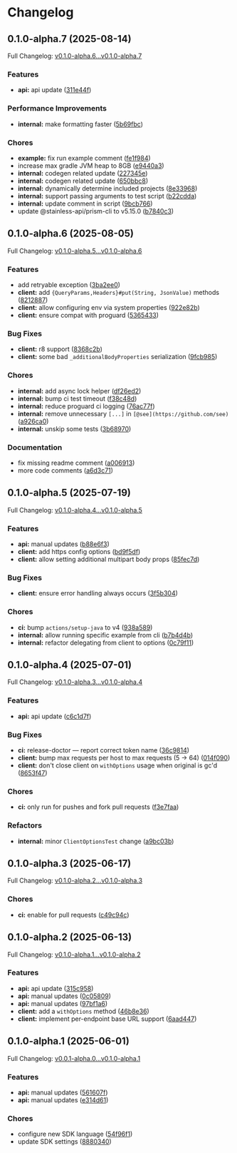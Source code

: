 # Changelog

## 0.1.0-alpha.7 (2025-08-14)

Full Changelog: [v0.1.0-alpha.6...v0.1.0-alpha.7](https://github.com/e-invoice-be/e-invoice-java/compare/v0.1.0-alpha.6...v0.1.0-alpha.7)

### Features

* **api:** api update ([311e44f](https://github.com/e-invoice-be/e-invoice-java/commit/311e44f37543ce127f08022886770c960ee05ba3))


### Performance Improvements

* **internal:** make formatting faster ([5b69fbc](https://github.com/e-invoice-be/e-invoice-java/commit/5b69fbc89f42c3762360fc9355455ca2dbee934b))


### Chores

* **example:** fix run example comment ([fe1f984](https://github.com/e-invoice-be/e-invoice-java/commit/fe1f98492c0678f764453fdddffbaa5eb0eaccea))
* increase max gradle JVM heap to 8GB ([e9440a3](https://github.com/e-invoice-be/e-invoice-java/commit/e9440a3ac9a5b4213e2c8d2a9c6d659e16c2070f))
* **internal:** codegen related update ([227345e](https://github.com/e-invoice-be/e-invoice-java/commit/227345efdb09466b0dc0e92c3bdd1eba8062ebd3))
* **internal:** codegen related update ([650bbc8](https://github.com/e-invoice-be/e-invoice-java/commit/650bbc8bfe961ad48a9f4c089110f5dc9a60e8f1))
* **internal:** dynamically determine included projects ([8e33968](https://github.com/e-invoice-be/e-invoice-java/commit/8e33968efe05120786ca51ecbd4acc7e9ca34fb5))
* **internal:** support passing arguments to test script ([b22cdda](https://github.com/e-invoice-be/e-invoice-java/commit/b22cddacbf4c7bf95f4ce4f499a8b655d6c7c4fe))
* **internal:** update comment in script ([9bcb766](https://github.com/e-invoice-be/e-invoice-java/commit/9bcb76606ac9c17b9e69324d6e6ed538319c930d))
* update @stainless-api/prism-cli to v5.15.0 ([b7840c3](https://github.com/e-invoice-be/e-invoice-java/commit/b7840c3f3e2be8c8a91827f0cb625a1a77aa9346))

## 0.1.0-alpha.6 (2025-08-05)

Full Changelog: [v0.1.0-alpha.5...v0.1.0-alpha.6](https://github.com/e-invoice-be/e-invoice-java/compare/v0.1.0-alpha.5...v0.1.0-alpha.6)

### Features

* add retryable exception ([3ba2ee0](https://github.com/e-invoice-be/e-invoice-java/commit/3ba2ee098d60afa3eafbd46d2a463186ed74b872))
* **client:** add `{QueryParams,Headers}#put(String, JsonValue)` methods ([8212887](https://github.com/e-invoice-be/e-invoice-java/commit/821288744869772153e5d1102c5021558a91c9bb))
* **client:** allow configuring env via system properties ([922e82b](https://github.com/e-invoice-be/e-invoice-java/commit/922e82b7faedec5157906d5bcb4109d66fae0ce6))
* **client:** ensure compat with proguard ([5365433](https://github.com/e-invoice-be/e-invoice-java/commit/5365433fe3a3489deb6e17d5be8e76ca04adab42))


### Bug Fixes

* **client:** r8 support ([8368c2b](https://github.com/e-invoice-be/e-invoice-java/commit/8368c2b420c260634748826ce234b9ac3694c92d))
* **client:** some bad `_additionalBodyProperties` serialization ([9fcb985](https://github.com/e-invoice-be/e-invoice-java/commit/9fcb9854cf3064e604767465dfa981be3e93da50))


### Chores

* **internal:** add async lock helper ([df26ed2](https://github.com/e-invoice-be/e-invoice-java/commit/df26ed29f9e2bf7306a2732b293baff57cdb4a87))
* **internal:** bump ci test timeout ([f38c48d](https://github.com/e-invoice-be/e-invoice-java/commit/f38c48df97cbd9c8ccdff60e19ce6c5f5c317acd))
* **internal:** reduce proguard ci logging ([76ac77f](https://github.com/e-invoice-be/e-invoice-java/commit/76ac77fcd54b3196327b41c130ee1477550f818f))
* **internal:** remove unnecessary `[...]` in `[@see](https://github.com/see)` ([a926ca0](https://github.com/e-invoice-be/e-invoice-java/commit/a926ca08e02b2fb36c84d3cf22be0b3eb200fe85))
* **internal:** unskip some tests ([3b68970](https://github.com/e-invoice-be/e-invoice-java/commit/3b689707d5e3a4fafa31cb98dcdac3db52fab700))


### Documentation

* fix missing readme comment ([a006913](https://github.com/e-invoice-be/e-invoice-java/commit/a00691393b266b06beac8f9d23127ef847b28cba))
* more code comments ([a6d3c71](https://github.com/e-invoice-be/e-invoice-java/commit/a6d3c71d7fd8168a0c6324c0619d301935814480))

## 0.1.0-alpha.5 (2025-07-19)

Full Changelog: [v0.1.0-alpha.4...v0.1.0-alpha.5](https://github.com/e-invoice-be/e-invoice-java/compare/v0.1.0-alpha.4...v0.1.0-alpha.5)

### Features

* **api:** manual updates ([b88e6f3](https://github.com/e-invoice-be/e-invoice-java/commit/b88e6f3486cbca8c1408e727777a6b51bc8c4955))
* **client:** add https config options ([bd9f5df](https://github.com/e-invoice-be/e-invoice-java/commit/bd9f5df13c169317b272e82234f0aa97f09fde24))
* **client:** allow setting additional multipart body props ([85fec7d](https://github.com/e-invoice-be/e-invoice-java/commit/85fec7d33c4186959aa28dffab99f0b0358eb83a))


### Bug Fixes

* **client:** ensure error handling always occurs ([3f5b304](https://github.com/e-invoice-be/e-invoice-java/commit/3f5b304f92a5dd871ab33e37523d24044b0f6061))


### Chores

* **ci:** bump `actions/setup-java` to v4 ([938a589](https://github.com/e-invoice-be/e-invoice-java/commit/938a58941beb598bb4e5ed2ed64b9f727e20ff7c))
* **internal:** allow running specific example from cli ([b7b4d4b](https://github.com/e-invoice-be/e-invoice-java/commit/b7b4d4bf4f4d59e42beed25d36c256852b976fbf))
* **internal:** refactor delegating from client to options ([0c79f11](https://github.com/e-invoice-be/e-invoice-java/commit/0c79f11d20b552df1ed4c183f814875841fda4a3))

## 0.1.0-alpha.4 (2025-07-01)

Full Changelog: [v0.1.0-alpha.3...v0.1.0-alpha.4](https://github.com/e-invoice-be/e-invoice-java/compare/v0.1.0-alpha.3...v0.1.0-alpha.4)

### Features

* **api:** api update ([c6c1d7f](https://github.com/e-invoice-be/e-invoice-java/commit/c6c1d7fdcd4ffd12cedf0b5eacb289d53e1563a3))


### Bug Fixes

* **ci:** release-doctor — report correct token name ([36c9814](https://github.com/e-invoice-be/e-invoice-java/commit/36c98149d5d832801a5db19d138ebefa57baa499))
* **client:** bump max requests per host to max requests (5 -&gt; 64) ([014f090](https://github.com/e-invoice-be/e-invoice-java/commit/014f090e68f1476807d60540c2b8df63a1892a52))
* **client:** don't close client on `withOptions` usage when original is gc'd ([8653f47](https://github.com/e-invoice-be/e-invoice-java/commit/8653f4736152e078a10154de9fc34e935b9d5de7))


### Chores

* **ci:** only run for pushes and fork pull requests ([f3e7faa](https://github.com/e-invoice-be/e-invoice-java/commit/f3e7faa150ae18e912d05b1292139e9f1fda54c4))


### Refactors

* **internal:** minor `ClientOptionsTest` change ([a9bc03b](https://github.com/e-invoice-be/e-invoice-java/commit/a9bc03b270c7120a91eb45b0a6293f73cd3d45a1))

## 0.1.0-alpha.3 (2025-06-17)

Full Changelog: [v0.1.0-alpha.2...v0.1.0-alpha.3](https://github.com/e-invoice-be/e-invoice-java/compare/v0.1.0-alpha.2...v0.1.0-alpha.3)

### Chores

* **ci:** enable for pull requests ([c49c94c](https://github.com/e-invoice-be/e-invoice-java/commit/c49c94c06c606e91aed99bf3ddb5d696c0c3a1e9))

## 0.1.0-alpha.2 (2025-06-13)

Full Changelog: [v0.1.0-alpha.1...v0.1.0-alpha.2](https://github.com/e-invoice-be/e-invoice-java/compare/v0.1.0-alpha.1...v0.1.0-alpha.2)

### Features

* **api:** api update ([315c958](https://github.com/e-invoice-be/e-invoice-java/commit/315c9588a2b527ade8df91c9d143ae16168e4c6a))
* **api:** manual updates ([0c05809](https://github.com/e-invoice-be/e-invoice-java/commit/0c0580984c881990dc8093a9e3e64cdf89b2e05c))
* **api:** manual updates ([97bf1a6](https://github.com/e-invoice-be/e-invoice-java/commit/97bf1a6778519ef3d24dc8b8c5a73dbf994c31ee))
* **client:** add a `withOptions` method ([46b8e36](https://github.com/e-invoice-be/e-invoice-java/commit/46b8e36c4613c4cae250249ded9989667d6d4904))
* **client:** implement per-endpoint base URL support ([6aad447](https://github.com/e-invoice-be/e-invoice-java/commit/6aad447f90c5079e3fd844e3724f02ed1b7acc17))

## 0.1.0-alpha.1 (2025-06-01)

Full Changelog: [v0.0.1-alpha.0...v0.1.0-alpha.1](https://github.com/e-invoice-be/e-invoice-java/compare/v0.0.1-alpha.0...v0.1.0-alpha.1)

### Features

* **api:** manual updates ([561607f](https://github.com/e-invoice-be/e-invoice-java/commit/561607f8be66ac53bd5a3b588bf02e6bef2aa5d5))
* **api:** manual updates ([e314d61](https://github.com/e-invoice-be/e-invoice-java/commit/e314d61c20b9b7f863ccb443da644de7fde82167))


### Chores

* configure new SDK language ([54f96f1](https://github.com/e-invoice-be/e-invoice-java/commit/54f96f15abd40c4b8d8275639cf9aaa1bd64f4db))
* update SDK settings ([8880340](https://github.com/e-invoice-be/e-invoice-java/commit/88803400f70e764eac64aeccf32e1e750da9a969))

